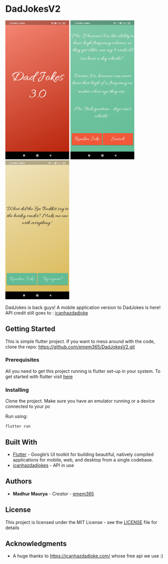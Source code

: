 # DadJokesV2

<img src="previews/welcome.jpg" width="200"/> <img src="previews/randomjoke.jpg" width="200"/> <img src="previews/searchjoke.jpg" width="200"/>

DadJokes is back guys! A mobile application version to DadJokes is here! API credit still goes to : [icanhazdadjoke](http://icanhazdadjoke.com)

## Getting Started

This is simple flutter project. If you want to mess around with the code, clone the repo: https://github.com/emem365/DadJokesV2.git

### Prerequisites

All you need to get this project running is flutter set-up in your system. To get started with flutter visit [here](https://flutter.dev/docs/get-started/install)

### Installing

Clone the project. Make sure you have an emulator running or a device connected to your pc

Run using: 
```
flutter run
```

## Built With

* [Flutter](https://flutter.dev/) - Google’s UI toolkit for building beautiful, natively compiled applications for mobile, web, and desktop from a single codebase.
* [icanhazdadjokes](http://icanhazdadjoke.com) - API in use


## Authors

* **Madhur Maurya** - *Creator* - [emem365](https://github.com/emem365)


## License

This project is licensed under the MIT License - see the [LICENSE](LICENSE) file for details

## Acknowledgments

* A huge thanks to https://icanhazdadjoke.com/ whose free api we use :)
